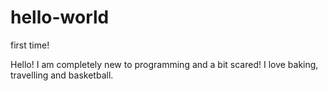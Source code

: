 # hello-world
first time!

Hello! I am completely new to programming and a bit scared! I love baking, travelling and basketball. 
